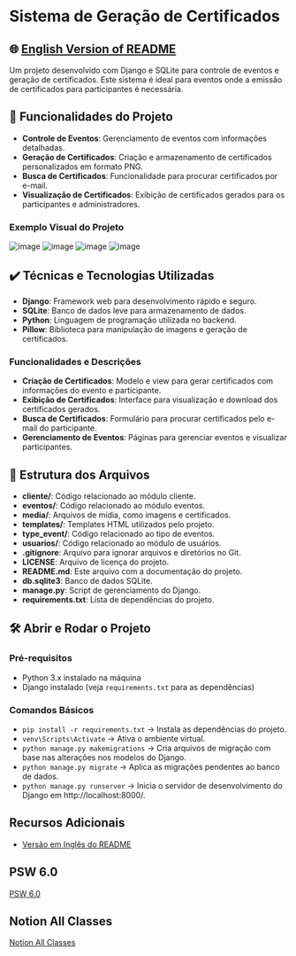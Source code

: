 # Sistema de Geração de Certificados

## 🌐 [English Version of README](README_EN.md)

Um projeto desenvolvido com Django e SQLite para controle de eventos e geração de certificados. Este sistema é ideal para eventos onde a emissão de certificados para participantes é necessária.

## 🔨 Funcionalidades do Projeto

- **Controle de Eventos**: Gerenciamento de eventos com informações detalhadas.
- **Geração de Certificados**: Criação e armazenamento de certificados personalizados em formato PNG.
- **Busca de Certificados**: Funcionalidade para procurar certificados por e-mail.
- **Visualização de Certificados**: Exibição de certificados gerados para os participantes e administradores.

### Exemplo Visual do Projeto

![image](https://github.com/user-attachments/assets/d5aa7568-f98d-45a3-959f-ffc44087cadd)
![image](https://github.com/user-attachments/assets/3e143541-ac6e-4567-b73e-bceec462256f)
![image](https://github.com/user-attachments/assets/7e08598f-3e47-4c42-b1d0-8775449cea66)
![image](https://github.com/user-attachments/assets/1aaa8d21-9200-4888-84e4-074deb938832)

## ✔️ Técnicas e Tecnologias Utilizadas

- **Django**: Framework web para desenvolvimento rápido e seguro.
- **SQLite**: Banco de dados leve para armazenamento de dados.
- **Python**: Linguagem de programação utilizada no backend.
- **Pillow**: Biblioteca para manipulação de imagens e geração de certificados.

### Funcionalidades e Descrições

- **Criação de Certificados**: Modelo e view para gerar certificados com informações do evento e participante.
- **Exibição de Certificados**: Interface para visualização e download dos certificados gerados.
- **Busca de Certificados**: Formulário para procurar certificados pelo e-mail do participante.
- **Gerenciamento de Eventos**: Páginas para gerenciar eventos e visualizar participantes.

## 📂 Estrutura dos Arquivos

- **cliente/**: Código relacionado ao módulo cliente.
- **eventos/**: Código relacionado ao módulo eventos.
- **media/**: Arquivos de mídia, como imagens e certificados.
- **templates/**: Templates HTML utilizados pelo projeto.
- **type_event/**: Código relacionado ao tipo de eventos.
- **usuarios/**: Código relacionado ao módulo de usuários.
- **.gitignore**: Arquivo para ignorar arquivos e diretórios no Git.
- **LICENSE**: Arquivo de licença do projeto.
- **README.md**: Este arquivo com a documentação do projeto.
- **db.sqlite3**: Banco de dados SQLite.
- **manage.py**: Script de gerenciamento do Django.
- **requirements.txt**: Lista de dependências do projeto.

## 🛠️ Abrir e Rodar o Projeto

### Pré-requisitos

- Python 3.x instalado na máquina
- Django instalado (veja `requirements.txt` para as dependências)

### Comandos Básicos

- `pip install -r requirements.txt` -> Instala as dependências do projeto.
- `venv\Scripts\Activate` -> Ativa o ambiente virtual.
- `python manage.py makemigrations` -> Cria arquivos de migração com base nas alterações nos modelos do Django.
- `python manage.py migrate` -> Aplica as migrações pendentes ao banco de dados.
- `python manage.py runserver` -> Inicia o servidor de desenvolvimento do Django em http://localhost:8000/.

## Recursos Adicionais

- [Versão em Inglês do README](README_EN.md)

## PSW 6.0
[PSW 6.0](https://grizzly-amaranthus-f6a.notion.site/PSW-6-0-4926964e82e843e4b95a00f5107c40b8)

## Notion All Classes
[Notion All Classes](https://grizzly-amaranthus-f6a.notion.site/PSW-e33ff4be6f624a87bc1e8574ba435e8d)

